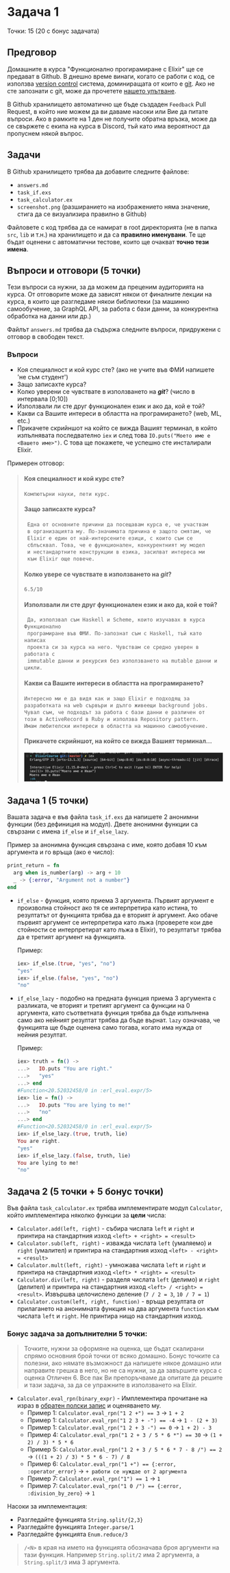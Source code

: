 # Задача 1

Точки: 15 (20 с бонус задачата)

## Предговор

Домашните в курса "Функционално прогирамиране с Elixir" ще се предават в Github.
В днешно време винаги, когато се работи с код, се използва [version control](https://en.wikipedia.org/wiki/Version_control) системa, доминиращата от които е [git](https://git-scm.com/). Ако не сте запознати с git, може да прочетете [нашето упътване](https://blog.elixir-lang.bg/materials/posts/how_to_git).

В Github хранилището автоматично ще бъде създаден `Feedback` Pull Request, в който ние можем да ви даваме насоки или Вие да питате въпроси. Ако в рамките на 1 ден не получите обратна връзка, може да се свържете с екипа на курса в Discord, тъй като има вероятност да пропуснем някой въпрос.

## Задачи

В Github хранилището трябва да добавите следните файлове:

- `answers.md`
- `task_if.exs`
- `task_calculator.ex`
- `screenshot.png` (разширанието на изображението няма значение, стига да се визуализира правилно в Github)

Файловете с код трябва да се намират в root директорията (не в папка `src`, `lib` и т.н.) на хранилището и да са **правилно именувани**.
Те ще бъдат оценени с автоматични тестове, които ще очакват **точно тези имена**.

## Въпроси и отговори (5 точки)

Тези въпроси са нужни, за да можем да преценим аудиторията на курса. От отговорите
може да зависят някои от финалните лекции на курса, в които ще разгледаме някои
библиотеки (за машинно самообучение, за GraphQL API, за работа с бази данни, за
конкурентна обработка на данни или др.)

Файлът `answers.md` трябва да съдържа следните въпроси, придружени с отговор в свободен текст.

### Въпроси

- Коя специалност и кой курс сте? (ако не учите във ФМИ напишете 'не съм студент')
- Защо записахте курса?
- Колко уверени се чувствате в използването на **_git_**? (число в интервала [0;10])
- Използвали ли сте друг функционален език и ако да, кой е той?
- Какви са Вашите интереси в областта на програмирането? (web, ML, etc.)
- Прикачете скрийншот на който се вижда Вашият терминал, в който изпълнявата
  последвателно `iex` и след това `IO.puts("Моето име е <Вашето име>")`. С това
  ще покажете, че успешно сте инсталирали Elixir.

Примерен отговор:

> #### Коя специалност и кой курс сте?
>
>     Компютърни науки, пети курс.
>
> #### Защо записахте курса?
>
>      Една от основните причини да посещавам курса е, че участвам
>      в организацията му. По-значимата причина е защото смятам, че
>      Elixir е един от най-интерсените езици, с които съм се
>      сблъсквал. Това, че е функционален, конкурентният му модел
>      и нестандартните конструкции в езика, засилват интереса ми
>      към Elixir още повече.
>
> #### Колко увере се чувствате в използването на **_git_**?
>
>     6.5/10
>
> #### Използвали ли сте друг функционален език и ако да, кой е той?
>
>      Да, използвал съм Haskell и Scheme, които изучавах в курса Функционално
>      програмиране във ФМИ. По-запознат съм с Haskell, тъй като написах
>      проекта си за курса на него. Чувствам се средно уверен в работата с
>      immutable данни и рекурсия без използването на mutable данни и цикли.
>
> #### Какви са Вашите интереси в областта на програмирането?
>
>     Интересно ми е да видя как и защо Elixir е подходящ за
>     разработката на web сървъри и дълго живеещи background jobs.
>     Чувал съм, че подходът за работа с бази данни е различен от
>     този в ActiveRecord в Ruby и използва Repository pattern.
>     Имам любителски интереси в областта на машинно самообучение.
>
> #### Прикачете скрийншот, на който се вижда Вашият терминал...
>
> ![iex with printing of my name](screenshot.png)

## Задача 1 (5 точки)

Вашата задача е във файлa `task_if.exs` да напишете 2 анонимни функции (без дефиниция на модул).
Двете анонимни функции са свързани с имена `if_else` и `if_else_lazy`.

Пример за анонимна функция свързана с име, която добавя 10 към аргумента и го връща (ако е число):

```elixir
print_return = fn 
  arg when is_number(arg) -> arg + 10
  _ -> {:error, "Argument not a number"}
end
```

- `if_else` - функция, която приема 3 аргумента. Първият аргумент е произволна стойност ако
  тя се интерпретира като истина, то резултатът от функцията трябва да е вторият
  ѝ аргумент. Aко обаче първият аргумент се интерпретира като лъжа (проверете кои
  две стойности се интерпретират като лъжа в Elixir), то резултатът трябва да е третият
  аргумент на функцията.
  
  Пример:

  ```elixir
  iex> if_else.(true, "yes", "no")
  "yes"
  iex> if_else.(false, "yes", "no")
  "no"
  ```

- `if_else_lazy` - подобно на предната функция приема 3 аргумента с разликата,
  че вторият и третият аргумент са функции на 0 аргумента, като съответната
  функция трябва да бъде изпълнена само ако нейният резултат трябва да бъде
  върнат. `lazy` означава, че функцията ще бъде оценена само тогава, когато
  има нужда от нейния резултат.
  
  Пример:

  ```elixir
  iex> truth = fn() ->
  ...>   IO.puts "You are right."
  ...>   "yes"
  ...> end
  #Function<20.52032458/0 in :erl_eval.expr/5>
  iex> lie = fn() ->
  ...>   IO.puts "You are lying to me!"
  ...>   "no"
  ...> end
  #Function<20.52032458/0 in :erl_eval.expr/5>
  iex> if_else_lazy.(true, truth, lie)
  You are right.
  "yes"
  iex> if_else_lazy.(false, truth, lie)
  You are lying to me!
  "no"
  ```

## Задача 2 (5 точки + 5 бонус точки)

Във файла `task_calculator.ex` трябва имплементирате модул `Calculator`, който имплементира
няколко функции за **цели** числа:

- `Calculator.add(left, right)` - събира числата `left` и `right` и принтира на стандартния изход `<left> + <right> = <result>`
- `Calculator.sub(left, right)` - изважда числата `left` (умаляемо) и `right` (умалител) и принтира на стандартния изход `<left> - <right> = <result>`
- `Calculator.mult(left, right)` - умножава числата `left` и `right` и принтира на стандартния изход `<left> * <right> = <result>`
- `Calculator.div(left, right)` - разделя числата `left` (делимо) и `right` (делител) и принтира на стандартния изход `<left> / <right> = <result>`. Извършва целочислено деление (`7 / 2 = 3`, `10 / 7 = 1`)
- `Calculator.custom(left, right, function)` - връща резултата от прилагането на анонимната функция на два аргумента `function` към числата `left` и `right`. Не принтира нищо на стандартния изход.

### Бонус задача за допълнителни 5 точки:

> Точките, нужни за оформяне на оценка, ще бъдат скалирани спрямо основния брой точки
> от всяко домашно. Бонус точките са полезни, ако нямате възможност да напишете някое домашно или
> направите грешка в него, но не са нужни, за да завършите курса с оценка Отличен 6. Все пак Ви
> препоръчваме да опитате да решите и тази задача, за да се упражните в използването на Elixir.

- `Calculator.eval_rpn(binary_expr)` - Имплементира прочитане на израз в [обратен полски запис](https://en.wikipedia.org/wiki/Reverse_Polish_notation) и оценяването му.
  - Пример 1: `Calculator.eval_rpn("1 2 +") == 3` -> `1 + 2`
  - Пример 1: `Calculator.eval_rpn("1 2 3 + -") == -4` -> `1 - (2 + 3)`
  - Пример 1: `Calculator.eval_rpn("1 2 + 3 -") == 0` -> `1 + 2) - 3`
  - Пример 4: `Calculator.eval_rpn("1 2 + 3 / 5 * 6 *") == 30` -> `(1 + 2) / 3) * 5 * 6`
  - Пример 5: `Calculator.eval_rpn("1 2 + 3 / 5 * 6 * 7 - 8 /") == 2` -> `(((1 + 2) / 3) * 5 * 6 - 7) / 8`
  - Пример 6: `Calculator.eval_rpn("1 +") == {:error, :operator_error}` -> `+ работи се нуждае от 2 аргумента`
  - Пример 7: `Calculator.eval_rpn("1") == 1` -> `1`
  - Пример 7: `Calculator.eval_rpn("1 0 /") == {:error, :division_by_zero}` -> `1`

Насоки за имплементация:

- Разгледайте функцията `String.split/{2,3}`
- Разгледайте функцията `Integer.parse/1`
- Разгледайте функцията `Enum.reduce/3`

> `/<N>` в края на името на функцията обозначава броя аргументи на тази функция. Например `String.split/2` има 2 аргумента, а `String.split/3` има 3 аргумента.
